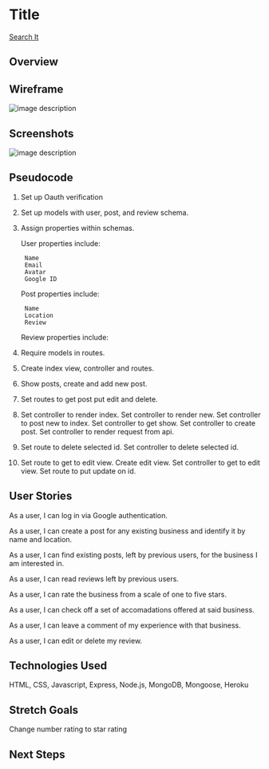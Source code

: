 # Title

[Search It](https://deaf-friendly.herokuapp.com/businesses)

## Overview


## Wireframe

![image description](../master/images/wireframe.jpg)

## Screenshots

![image description](../master/images/1.jpg)


## Pseudocode
1. Set up Oauth verification 

2.  Set up models with user, post, and review schema.

3. Assign properties within schemas. 

	User properties include:
	
		Name
    	Email
    	Avatar
    	Google ID
	
	Post properties include:
	
		Name
		Location
		Review
	
	Review properties include:
	

4. Require models in routes. 

5. Create index view, controller and routes. 

6. Show posts, create and add new post.

6. Set routes to get post put edit and delete.  

7. Set controller to render index. Set controller to render new. Set controller to post new to index. Set controller to get show. Set controller to create post. Set controller to render request from api.

8. Set route to delete selected id. Set controller to delete selected id.

9. Set route to get to edit view. Create edit view. Set controller to get to edit view. Set route to put update on id.

## User Stories

As a user, I can log in via Google authentication. 

As a user, I can create a post for any existing business and identify it by name and location.

As a user, I can find existing posts, left by previous users, for the business I am interested in.

As a user, I can read reviews left by previous users.

As a user, I can rate the business from a scale of one to five stars. 

As a user, I can check off a set of accomadations offered at said business.

As a user, I can leave a comment of my experience with that business. 

As a user, I can edit or delete my review.


## Technologies Used
HTML, CSS, Javascript, Express, Node.js, MongoDB, Mongoose, Heroku

## Stretch Goals
Change number rating to star rating

## Next Steps

